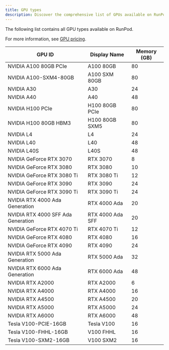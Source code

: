 ```yaml
---
title: GPU types
description: Discover the comprehensive list of GPUs available on RunPod, featuring NVIDIA and Tesla models with varying memory capacities, including A100, H100, L4, and more.
---
```


The following list contains all GPU types available on RunPod.

For more information, see [GPU pricing](https://www.runpod.io/gpu-instance/pricing).

<!--
Table last generated: 2024-04-18
-->

| GPU ID                             | Display Name     | Memory (GB) |
| ---------------------------------- | ---------------- | ----------- |
| NVIDIA A100 80GB PCIe              | A100 80GB        | 80          |
| NVIDIA A100-SXM4-80GB              | A100 SXM 80GB    | 80          |
| NVIDIA A30                         | A30              | 24          |
| NVIDIA A40                         | A40              | 48          |
| NVIDIA H100 PCIe                   | H100 80GB PCIe   | 80          |
| NVIDIA H100 80GB HBM3              | H100 80GB SXM5   | 80          |
| NVIDIA L4                          | L4               | 24          |
| NVIDIA L40                         | L40              | 48          |
| NVIDIA L40S                        | L40S             | 48          |
| NVIDIA GeForce RTX 3070            | RTX 3070         | 8           |
| NVIDIA GeForce RTX 3080            | RTX 3080         | 10          |
| NVIDIA GeForce RTX 3080 Ti         | RTX 3080 Ti      | 12          |
| NVIDIA GeForce RTX 3090            | RTX 3090         | 24          |
| NVIDIA GeForce RTX 3090 Ti         | RTX 3090 Ti      | 24          |
| NVIDIA RTX 4000 Ada Generation     | RTX 4000 Ada     | 20          |
| NVIDIA RTX 4000 SFF Ada Generation | RTX 4000 Ada SFF | 20          |
| NVIDIA GeForce RTX 4070 Ti         | RTX 4070 Ti      | 12          |
| NVIDIA GeForce RTX 4080            | RTX 4080         | 16          |
| NVIDIA GeForce RTX 4090            | RTX 4090         | 24          |
| NVIDIA RTX 5000 Ada Generation     | RTX 5000 Ada     | 32          |
| NVIDIA RTX 6000 Ada Generation     | RTX 6000 Ada     | 48          |
| NVIDIA RTX A2000                   | RTX A2000        | 6           |
| NVIDIA RTX A4000                   | RTX A4000        | 16          |
| NVIDIA RTX A4500                   | RTX A4500        | 20          |
| NVIDIA RTX A5000                   | RTX A5000        | 24          |
| NVIDIA RTX A6000                   | RTX A6000        | 48          |
| Tesla V100-PCIE-16GB               | Tesla V100       | 16          |
| Tesla V100-FHHL-16GB               | V100 FHHL        | 16          |
| Tesla V100-SXM2-16GB               | V100 SXM2        | 16          |

